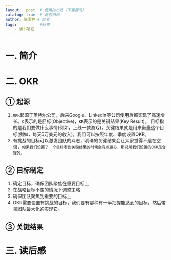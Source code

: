```yaml
---
layout:  post  # 使用的布局（不需要改）
catalog: true  # 是否归档
author: 陈国林 # 作者
tags:          #标签
    - 读书笔记
---
```


# 一. 简介

# 二. OKR
## ① 起源
1. `OKR`起源于英特尔公司，后来Google、LinkedIn等公司使用后都实现了高速增长。`O`表示的是目标(Objective)，`KR`表示的是关键结果(Key Result)。
目标指的是我们要做什么事情(例如，上线一款游戏)，关键结果就是用来衡量这个目标(例如，每天5万美元的收入)，我们可以按照年度、季度设置OKR。
2. 有挑战的目标可以激发团队的斗志，明确的关键结果会让大家觉得不是在空谈，`如果我们设置了一个目标看到关键结果的时候会有点担心，那说明我们设置的OKR是合理的。`

## ② 目标制定
1. 确定目标，确保团队聚焦在重要目标上
2. 在战略目标不变的情况下调整策略
3. 确保团队聚焦到重要的目标上
4. OKR需要设置有挑战的目标，我们要有那种有一半把握能达到的目标，然后带领团队最大化的实现它。

## ③ 关键结果

# 三. 读后感
